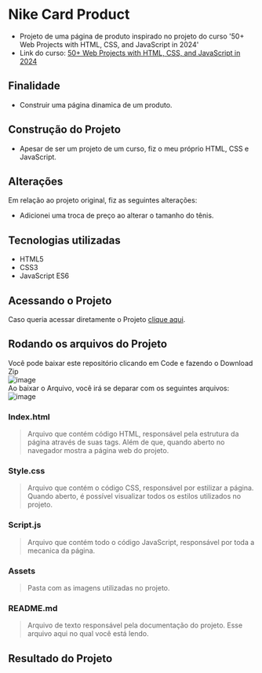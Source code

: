 # Nike Card Product
* Projeto de uma página de produto inspirado no projeto do curso '50+ Web Projects with HTML, CSS, and JavaScript in 2024'
* Link do curso: [50+ Web Projects with HTML, CSS, and JavaScript in 2024](https://www.udemy.com/course/50-web-projects-with-html-css-and-javascript/)
## Finalidade
* Construir uma página dinamica de um produto.
## Construção do Projeto
* Apesar de ser um projeto de um curso, fiz o meu próprio HTML, CSS e JavaScript.
## Alterações
Em relação ao projeto original, fiz as seguintes alterações:
* Adicionei uma troca de preço ao alterar o tamanho do tênis.
## Tecnologias utilizadas
* HTML5
* CSS3
* JavaScript ES6
## Acessando o Projeto
Caso queria acessar diretamente o Projeto [clique aqui](https://nike-card-product.netlify.app/).
## Rodando os arquivos do Projeto
Você pode baixar este repositório clicando em Code e fazendo o Download Zip  
![image](https://github.com/joaovxsantos/Nike-Card-Product/assets/97799540/af29bba1-8c11-4978-b521-9c01c4ef334f)  
Ao baixar o Arquivo, você irá se deparar com os seguintes arquivos:
![image](https://github.com/joaovxsantos/Nike-Card-Product/assets/97799540/d37a5fb5-fb75-444d-a464-18ffcca355e8)
### Index.html
> Arquivo que contém código HTML, responsável pela estrutura da página através de suas tags. Além de que, quando aberto no navegador mostra a página web do projeto.  
### Style.css
> Arquivo que contém o código CSS, responsável por estilizar a página. Quando aberto, é possível visualizar todos os estilos utilizados no projeto.
### Script.js
> Arquivo que contém todo o código JavaScript, responsável por toda a mecanica da página.
### Assets
> Pasta com as imagens utilizadas no projeto.
### README.md
> Arquivo de texto responsável pela documentação do projeto. Esse arquivo aqui no qual você está lendo.  

## Resultado do Projeto







